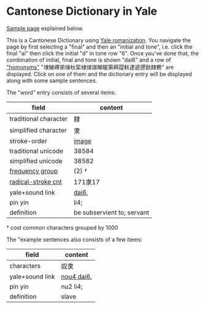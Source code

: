 # Cantonese Dictionary in Yale

[Sample page](webpage.png) explained below.

This is a Cantonese Dictionary using [Yale romanization](https://en.wikipedia.org/wiki/Yale_romanization_of_Cantonese). You navigate the page by first selecting a "final" and then an "initial and tone", i.e. click the final "ai" then click the initial "d" in tone row "6". Once you've done that, the combination of initial, final and tone is shown "dai6" and a row of ["homonyms"](https://en.wikipedia.org/wiki/Homonym) "埭娣嵽弟悌杕梊棣焍珶睇睼第締踶軑逮遞遰釱隸鷤" are displayed. Click on one of them and the dictionary entry will be displayed along with some sample sentences.

The "word" entry consists of several items:

field | content
--- | ---
traditional character | 隸
simplified character | 隶
stroke-order | [image](c1a5.jpg)
traditional unicode | 38584
simplified unicode | 38582
[frequency group](http://hanzidb.org/character-list/by-frequency) | (2) †
[radical-stroke cnt](http://hanzidb.org/radicals) | 171隶17
yale+sound link | [dai6](),
pin yin | li4;
definition | be subservient to; servant

† cost common characters grouped by 1000

The "example sentences also consists of a few items:

field | content
--- | ---
characters | 奴隶
yale+sound link | [nou4 dai6](), 
pin yin | nu2 li4; 
definition | slave

